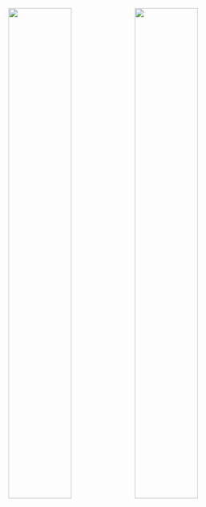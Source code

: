 <img src="https://user-images.githubusercontent.com/37360089/146858418-d57c8b9a-cad1-4473-bd33-9442204fc219.png" width="50%"/><img src="https://user-images.githubusercontent.com/37360089/146858405-11a61733-c042-4fde-99c0-a0c2026aadea.png" width="50%"/>
